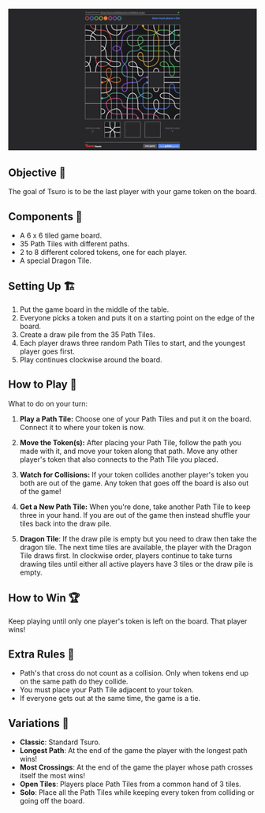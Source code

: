 [![tsuro](./screenshot.png)](/)

## Objective 🎯
The goal of Tsuro is to be the last player with your game token on the board.

## Components 🧱
- A 6 x 6 tiled game board.
- 35 Path Tiles with different paths.
- 2 to 8 different colored tokens, one for each player.
- A special Dragon Tile.

## Setting Up 🏗️
1. Put the game board in the middle of the table.
2. Everyone picks a token and puts it on a starting point on the edge of the board.
3. Create a draw pile from the 35 Path Tiles.
4. Each player draws three random Path Tiles to start, and the youngest player goes first.
5. Play continues clockwise around the board.

## How to Play 🚀
What to do on your turn:

1. **Play a Path Tile:** Choose one of your Path Tiles and put it on the board. Connect it to where your token is now.

2. **Move the Token(s):** After placing your Path Tile, follow the path you made with it, and move your token along that path. Move any other player's token that also connects to the Path Tile you placed.

3. **Watch for Collisions:** If your token collides another player's token you both are out of the game. Any token that goes off the board is also out of the game!

4. **Get a New Path Tile:** When you're done, take another Path Tile to keep three in your hand. If you are out of the game then instead shuffle your tiles back into the draw pile.

5. **Dragon Tile**: If the draw pile is empty but you need to draw then take the dragon tile. The next time tiles are available, the player with the Dragon Tile draws first. In clockwise order, players continue to take turns drawing tiles until either all active players have 3 tiles or the draw pile is empty. 

## How to Win 🏆
Keep playing until only one player's token is left on the board. That player wins!

## Extra Rules 🤨
- Path's that cross do not count as a collision. Only when tokens end up on the same path do they collide.
- You must place your Path Tile adjacent to your token. 
- If everyone gets out at the same time, the game is a tie.
  
## Variations 📍

- **Classic**: Standard Tsuro.
- **Longest Path**: At the end of the game the player with the longest path wins!
- **Most Crossings**: At the end of the game the player whose path crosses itself the most wins!
- **Open Tiles**: Players place Path Tiles from a common hand of 3 tiles.
- **Solo**: Place all the Path Tiles while keeping every token from colliding or going off the board.
